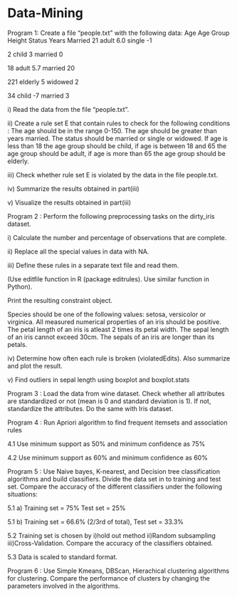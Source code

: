 # Data-Mining

Program 1: Create a file “people.txt” with the following data:
Age Age Group Height Status Years Married
21 adult 6.0 single -1

2 child 3 married 0

18 adult 5.7 married 20

221 elderly 5 widowed 2

34 child -7 married 3

i) Read the data from the file “people.txt”.

ii) Create a rule set E that contain rules to check for the following conditions :
The age should be in the range 0-150.
The age should be greater than years married.
The status should be married or single or widowed.
If age is less than 18 the age group should be child, if age is between 18 and 65 the age group should be adult, if age is more than 65 the age group should be elderly.

iii) Check whether rule set E is violated by the data in the file people.txt.

iv) Summarize the results obtained in part(iii)

v) Visualize the results obtained in part(iii)

Program 2 : Perform the following preprocessing tasks on the dirty_iris dataset.

i) Calculate the number and percentage of observations that are complete.

ii) Replace all the special values in data with NA.

iii) Define these rules in a separate text file and read them.

(Use editfile function in R (package editrules). Use similar function in Python).

Print the resulting constraint object.

Species should be one of the following values: setosa, versicolor or virginica.
All measured numerical properties of an iris should be positive.
The petal length of an iris is atleast 2 times its petal width.
The sepal length of an iris cannot exceed 30cm.
The sepals of an iris are longer than its petals.

iv) Determine how often each rule is broken (violatedEdits). Also summarize and plot the result.

v) Find outliers in sepal length using boxplot and boxplot.stats

Program 3 : Load the data from wine dataset. Check whether all attributes are standardized or not (mean is 0 and standard deviation is 1). If not, standardize the attributes. Do the same with Iris dataset.


Program 4 : Run Apriori algorithm to find frequent itemsets and association rules

4.1 Use minimum support as 50% and minimum confidence as 75%

4.2 Use minimum support as 60% and minimum confidence as 60%


Program 5 : Use Naive bayes, K-nearest, and Decision tree classification algorithms and build classifiers. Divide the data set in to training and test set. Compare the accuracy of the different classifiers under the following situations:

5.1 a) Training set = 75% Test set = 25%

5.1 b) Training set = 66.6% (2/3rd of total), Test set = 33.3%

5.2 Training set is chosen by i)hold out method ii)Random subsampling iii)Cross-Validation. Compare the accuracy of the classifiers obtained.

5.3 Data is scaled to standard format.

Program 6 : Use Simple Kmeans, DBScan, Hierachical clustering algorithms for clustering. Compare the performance of clusters by changing the parameters involved in the algorithms.
